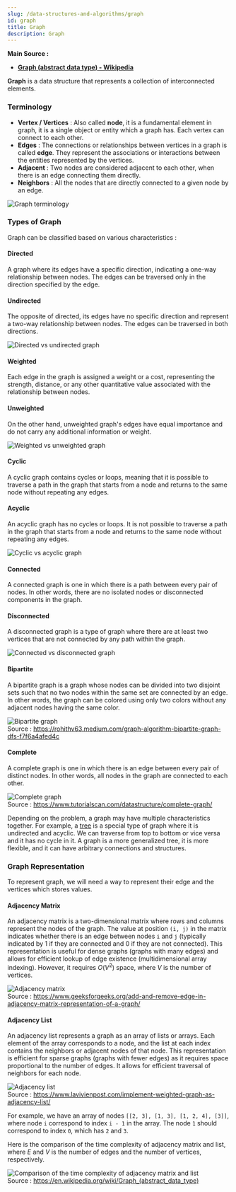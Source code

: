 ```yaml
---
slug: /data-structures-and-algorithms/graph
id: graph
title: Graph
description: Graph
---
```


**Main Source :**

- **[Graph (abstract data type) - Wikipedia](<https://en.wikipedia.org/wiki/Graph_(abstract_data_type)>)**

**Graph** is a data structure that represents a collection of interconnected elements.

### Terminology

- **Vertex / Vertices** : Also called **node**, it is a fundamental element in graph, it is a single object or entity which a graph has. Each vertex can connect to each other.
- **Edges** : The connections or relationships between vertices in a graph is called **edge**. They represent the associations or interactions between the entities represented by the vertices.
- **Adjacent** : Two nodes are considered adjacent to each other, when there is an edge connecting them directly.
- **Neighbors** : All the nodes that are directly connected to a given node by an edge.

![Graph terminology](./graph-terminology.png)

### Types of Graph

Graph can be classified based on various characteristics :

#### Directed

A graph where its edges have a specific direction, indicating a one-way relationship between nodes. The edges can be traversed only in the direction specified by the edge.

#### Undirected

The opposite of directed, its edges have no specific direction and represent a two-way relationship between nodes. The edges can be traversed in both directions.

![Directed vs undirected graph](./directed-undirected.png)

#### Weighted

Each edge in the graph is assigned a weight or a cost, representing the strength, distance, or any other quantitative value associated with the relationship between nodes.

#### Unweighted

On the other hand, unweighted graph's edges have equal importance and do not carry any additional information or weight.

![Weighted vs unweighted graph](./weighted-unweighted.png)

#### Cyclic

A cyclic graph contains cycles or loops, meaning that it is possible to traverse a path in the graph that starts from a node and returns to the same node without repeating any edges.

#### Acyclic

An acyclic graph has no cycles or loops. It is not possible to traverse a path in the graph that starts from a node and returns to the same node without repeating any edges.

![Cyclic vs acyclic graph](./cyclic-acyclic.png)

#### Connected

A connected graph is one in which there is a path between every pair of nodes. In other words, there are no isolated nodes or disconnected components in the graph.

#### Disconnected

A disconnected graph is a type of graph where there are at least two vertices that are not connected by any path within the graph.

![Connected vs disconnected graph](./connected-disconnected.png)

#### Bipartite

A bipartite graph is a graph whose nodes can be divided into two disjoint sets such that no two nodes within the same set are connected by an edge. In other words, the graph can be colored using only two colors without any adjacent nodes having the same color.

![Bipartite graph](./bipartite.png)  
Source : https://rohithv63.medium.com/graph-algorithm-bipartite-graph-dfs-f7f6a4afed4c

#### Complete

A complete graph is one in which there is an edge between every pair of distinct nodes. In other words, all nodes in the graph are connected to each other.

![Complete graph](./complete-graph.webp)  
Source : https://www.tutorialscan.com/datastructure/complete-graph/

Depending on the problem, a graph may have multiple characteristics together. For example, a [tree](/data-structures-and-algorithms/tree) is a special type of graph where it is undirected and acyclic. We can traverse from top to bottom or vice versa and it has no cycle in it. A graph is a more generalized tree, it is more flexible, and it can have arbitrary connections and structures.

### Graph Representation

To represent graph, we will need a way to represent their edge and the vertices which stores values.

#### Adjacency Matrix

An adjacency matrix is a two-dimensional matrix where rows and columns represent the nodes of the graph. The value at position `(i, j)` in the matrix indicates whether there is an edge between nodes `i` and `j` (typically indicated by 1 if they are connected and 0 if they are not connected). This representation is useful for dense graphs (graphs with many edges) and allows for efficient lookup of edge existence (multidimensional array indexing). However, it requires $O(V^2)$ space, where $V$ is the number of vertices.

![Adjacency matrix](./adjacency-matrix.jpg)  
Source : https://www.geeksforgeeks.org/add-and-remove-edge-in-adjacency-matrix-representation-of-a-graph/

#### Adjacency List

An adjacency list represents a graph as an array of lists or arrays. Each element of the array corresponds to a node, and the list at each index contains the neighbors or adjacent nodes of that node. This representation is efficient for sparse graphs (graphs with fewer edges) as it requires space proportional to the number of edges. It allows for efficient traversal of neighbors for each node.

![Adjacency list](./adjacency-list.jpg)  
Source : https://www.lavivienpost.com/implement-weighted-graph-as-adjacency-list/

For example, we have an array of nodes `[[2, 3], [1, 3], [1, 2, 4], [3]]`, where node `i` correspond to index `i - 1` in the array. The node `1` should correspond to index `0`, which has `2` and `3`.

Here is the comparison of the time complexity of adjacency matrix and list, where $E$ and $V$ is the number of edges and the number of vertices, respectively.

![Comparison of the time complexity of adjacency matrix and list](./graph-complexity.png)  
Source : https://en.wikipedia.org/wiki/Graph_(abstract_data_type)
